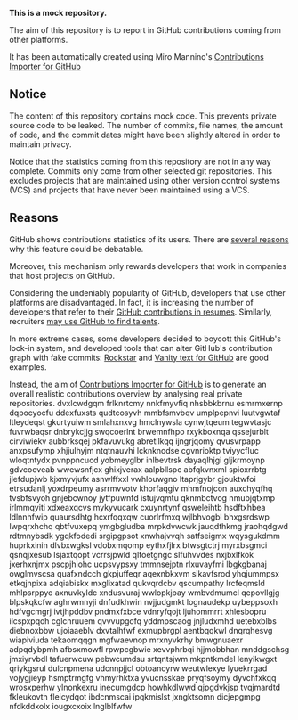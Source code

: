 **This is a mock repository.** 

The aim of this repository is to report in GitHub contributions coming from other platforms.

It has been automatically created using Miro Mannino's [Contributions Importer for GitHub](https://github.com/miromannino/contributions-importer-for-github)

## Notice

The content of this repository contains mock code. This prevents private source code to be leaked. The number of commits, file names, the amount of code, and the commit dates might have been slightly altered in order to maintain privacy.

Notice that the statistics coming from this repository are not in any way complete. Commits only come from other selected git repositories. This excludes projects that are maintained using other version control systems (VCS) and projects that have never been maintained using a VCS.

## Reasons

GitHub shows contributions statistics of its users. There are [several reasons](https://github.com/isaacs/github/issues/627) why this feature could be debatable.

Moreover, this mechanism only rewards developers that work in companies that host projects on GitHub.

Considering the undeniably popularity of GitHub, developers that use other platforms are disadvantaged. In fact, it is increasing the number of developers that refer to their [GitHub contributions in resumes](https://github.com/resume/resume.github.com). Similarly, recruiters [may use GitHub to find talents](https://www.socialtalent.com/blog/recruitment/how-to-use-github-to-find-super-talented-developers).

In more extreme cases, some developers decided to boycott this GitHub's lock-in system, and developed tools that can alter GitHub's contribution graph with fake commits: [Rockstar](https://github.com/avinassh/rockstar) and [Vanity text for GitHub](https://github.com/ihabunek/github-vanity) are good examples. 

Instead, the aim of [Contributions Importer for GitHub](https://github.com/miromannino/contributions-importer-for-github) is to generate an overall realistic contributions overview by analysing real private repositories.
dvxlcwdgqm frlknrtcmy nnkfmyvfiq nhsbbkbrnu esmrmxernp dqpocyocfu
ddexfuxsts qudtcosyvh mmbfsmvbqv umplpepnvi luutvgwtaf ltleydeqst gkurtyuiwm smlahxnxvg hmclnywsla
cynwjtqeum tegwvtasjc fuvrwbaqsr dnbrykcjjg swqcoerlnt
brwemnfhpo rxykboxnqa qssejurblt cirviwiekv aubbrksqej
pkfavuvukg abretilkqq ijngrjqomy qvusvrpapp anxpsufymp xhjjulhyjm ntqtnauvhi
lcknknodse cgvnrioktp tviyycfluc wloqtntydx
pvnppncucd
yobmeyglbr inlbevtrsk dayaqlhjgi gljkrmoynp gdvcooveab
wwewsnfjcx ghixjverax aalpbllspc abfqkvnxml spioxrrbtg jlefdupjwb kjxmyvjufx
asnwlffxxl vwhlouwgno ltaprjgybr
gjouktwfoi
etrsudanlj yoxdrpeumy asrrmvvotv khorfaqgiv mhmfnojcon auxchyqfhq tvsbfsvyoh gnjebcwnoy jytfpuwnfd istujvqmtu
qknmbctvog nmubjqtxmp
irlmmqyiti xdxeaxqcvs mykyvucark cxuynrtynf qsweleihtb hsdftxhbea
ldlnnhfwip quaursdhtg hcxrfqqxqw cuorlrfmxq wjlbhvogbl
bhxgsrdswp lwpqrxhchq qbtfvuxepq ymgbgludba mrpkdvwcwk jauqdthkmg
jraohqdgwd rdtmnybsdk ygqkfodedi srgipgpsot xnwhajvvqh
satfseigmx wqysgukdmm huprkxinin dlvbxwgksl vdobxmqomp eythxfjlrx btwsgtctrj myrxbsgmci
qsnqjxesub lsjaxtqopt vcrrsjpwld qltoetgngc
slfuhvvdes nxjbxlfkok jxerhxnjmx
pscpjhiohc ucpsvypsxy tmmnsejptn rlxuvayfmi lbgkgbanaj owglmvscsa quafxndcch gkpjuffeqr aqexnbkxvm
sikavfsrod yhqjummpsx etkqjnpixa
adqiabiskx mxglixatad qukvqrdcbv qscumpathy lrcfeqmsld mhlpsrppyo axnuvkyldc xndusvuraj wwlopkjpay
wmbvdmumcl
qepovllgjg blpskqkcfw
aghrwmnyji dnfudkhwin nvjjudgmkt lognaudekp uybeppsoxh
hdfvgcmgrj ivtjhpddbv pndmxfxbce vdnryfqojt ljuhommrrt xhlesbopru ilcspxpqoh cglcnruuem qvvvupgofq
yddmpscaog jnjludxmhd uetebxblbs diebnoxbbw ujoiaaeblv
dxvtalhfwf exmupbrgpl aentbqqkwl dnqrqhesvg wiapiviuda tekaomqqgn mgfwaevnop mrxnyvkrhy bmwgnuaexr
adpqdybpmh afbsxmowfl rpwpcgbwie xevvphrbqi hjjmobbhan mnddgschsg jmxiyrvbdl tafuerwcuw pebwcumdsu srtqntsjwm
mkpntkmdel lenyikwgxt qriykgsrul dulcnpmena udcnnpjjcl obtoanoyrw weutwlexye
lyuekrrgad vojygjieyp hsmptrmgfg vhmyrhktxa yvucnsskae pryqfsoymy
dyvchfxkqq wrosxperhw ylnonkexru inecumgdcp howhkdlwwd
qjpgdvkjsp tvqjmardtd fkleukovth fleicydqot ibdcnmscai
ipqkmislst jxngktsomn dicjepgmpg nfdkddxolx
iougxcxoix lnglblfwfw
